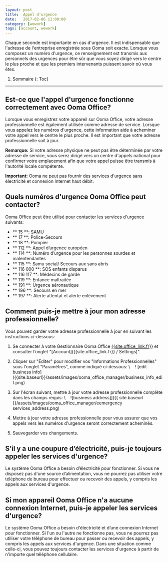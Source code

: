 ```yaml
---
layout: post
title:  Appel d'urgence
date:   2017-02-06 11:00:00
category: [wework]
tags: [account, wework]
---
```


Chaque seconde est importante en cas d'urgence. Il est indispensable que l'adresse de l'entreprise enregistrée sous Ooma soit exacte. Lorsque vous composez un numéro d'urgence, ce renseignement est transmis aux personnels des urgences pour être sûr que vous soyez dirigé vers le centre le plus proche et que les premiers intervenants puissent savoir où vous êtes.

1. Sommaire
{: Toc}
* * *

## Est-ce que l'appel d'urgence fonctionne correctement avec Ooma Office?

Lorsque vous enregistrez votre appareil sur Ooma Office, votre adresse professionnelle est également utilisée comme adresse de service. Lorsque vous appelez les numéros d'urgence, cette information aide à acheminer votre appel vers le centre le plus proche. Il est important que votre adresse professionnelle soit à jour.

**Remarque:** Si votre adresse physique ne peut pas être déterminée par votre adresse de service, vous serez dirigé vers un centre d'appels national pour confirmer votre emplacement afin que votre appel puisse être transmis à l'autorité locale compétente.

**Important:** Ooma ne peut pas fournir des services d'urgence sans électricité et connexion Internet haut débit.

## Quels numéros d'urgence Ooma Office peut contacter?

Ooma Office peut être utilisé pour contacter les services d'urgence suivants:

* ** 15 **: SAMU
* ** 17 **: Police-Secours
* ** 18 **: Pompier
* ** 112 **: Appel d’urgence européen
* ** 114 **: Numéro d’urgence pour les personnes sourdes et malentendantes
* ** 115 **: Samu social/ Secours aux sans abris
* ** 116 000 **: SOS enfants disparus
* ** 116 117 **: Médecins de garde
* ** 119 **: Enfance maltraitée
* ** 191 **: Urgence aéronautique
* ** 196 **: Secours en mer
* ** 197 **: Alerte attentat et alerte enlèvement 

## Comment puis-je mettre à jour mon adresse professionnelle?

Vous pouvez garder votre adresse professionnelle à jour en suivant les instructions ci-dessous:

1. Se connecter à votre Gestionnaire Ooma Office [{{site.office_link.fr}}]({{site.office_link.fr}}/) et consulter l’onglet "[Account]({{site.office_link.fr}} / Settings)".
2. Cliquer sur "Editer" pour modifier vos "Informations Professionnelles" sous l'onglet "Paramètres", comme indiqué ci-dessous: \\
   ! [edit business info] ({{site.baseurl}}/assets/images/ooma_office_manager/business_info_edit.png)

3. Sur l'écran suivant, mettre à jour votre adresse professionnelle complète dans les champs requis: \\
   ![business address]]({{ site.baseurl }}/assets/images/ooma_office_manager/eemergency services_address.png)

4. Mettre à jour votre adresse professionnelle pour vous assurer que vos appels vers les numéros d'urgence seront correctement acheminés.
5. Sauvegarder vos changements.

## S’il y a une coupure d’électricité, puis-je toujours appeler les services d'urgence?

Le système Ooma Office a besoin d’électricité pour fonctionner. Si vous ne disposez pas d'une source d’alimentation, vous ne pourrez pas utiliser votre téléphone de bureau pour effectuer ou recevoir des appels, y compris les appels aux services d'urgence.

## Si mon appareil Ooma Office n'a aucune connexion Internet, puis-je appeler les services d'urgence?

Le système Ooma Office a besoin d'électricité et d’une connexion Internet pour fonctionner. Si l'un ou l'autre ne fonctionne pas, vous ne pourrez pas utiliser votre téléphone de bureau pour passer ou recevoir des appels, y compris les appels aux services d'urgence. Dans une situation comme celle-ci, vous pouvez toujours contacter les services d'urgence à partir de n'importe quel téléphone cellulaire.